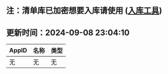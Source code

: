 ## 注：清单库已加密想要入库请使用 ([入库工具](https://github.com/BlankTMing/ManifestAutoUpdate/releases))

## 更新时间：2024-09-08 23:04:10
| AppID | 名称 | 类型  |
| :-------------------- | :----------------------------- | :----------- |
| 无 | 无 | 无 |
